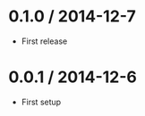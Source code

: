 0.1.0 / 2014-12-7
==================

  * First release


0.0.1 / 2014-12-6
==================

  * First setup
